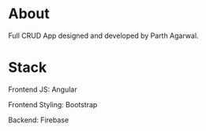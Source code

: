 # About
Full CRUD App designed and developed by Parth Agarwal.

# Stack
Frontend JS: Angular

Frontend Styling: Bootstrap

Backend: Firebase